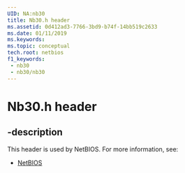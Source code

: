 ```yaml
---
UID: NA:nb30
title: Nb30.h header
ms.assetid: 0d412ad3-7766-3bd9-b74f-14bb519c2633
ms.date: 01/11/2019
ms.keywords: 
ms.topic: conceptual
tech.root: netbios
f1_keywords:
 - nb30
 - nb30/nb30
---
```


# Nb30.h header


## -description

This header is used by NetBIOS. For more information, see:

- [NetBIOS](../_netbios/index.md)

